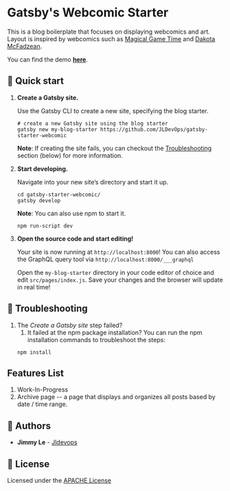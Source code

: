 # Gatsby's Webcomic Starter

This is a blog boilerplate that focuses on displaying webcomics and art.
Layout is inspired by webcomics such as [Magical Game Time](https://magicalgametime.com/) and [Dakota McFadzean](https://dakotamcfadzean.tumblr.com/).

You can find the demo **[here](https://gatsby-starter-webcomic.netlify.com/)**.

## 🚀 Quick start

1.  **Create a Gatsby site.**

    Use the Gatsby CLI to create a new site, specifying the blog starter.

    ```shell
    # create a new Gatsby site using the blog starter
    gatsby new my-blog-starter https://github.com/JLDevOps/gatsby-starter-webcomic
    ```
    
    **Note**: If creating the site fails, you can checkout the [Troubleshooting](##Troubleshooting) section (below) for more information.

1.  **Start developing.**

    Navigate into your new site’s directory and start it up.

    ```shell
    cd gatsby-starter-webcomic/
    gatsby develop
    ```
    
    **Note**: You can also use npm to start it.
    ```shell
    npm run-script dev
    ```

1.  **Open the source code and start editing!**

    Your site is now running at `http://localhost:8000`!
    You can also access the GraphQL query tool via `http://localhost:8000/___graphql`

    Open the `my-blog-starter` directory in your code editor of choice and edit `src/pages/index.js`. Save your changes and the browser will update in real time!

## 🚧 Troubleshooting
1. The *Create a Gatsby site* step failed?
    1.  It failed at the npm package installation?
    You can run the npm installation commands to troubleshoot the steps:
    ```shell
    npm install
    ```

## Features List
1. Work-In-Progress
  1. Archive page -- a page that displays and organizes all posts based by date / time range.

## 👋 Authors

* **Jimmy Le** - [Jldevops](https://github.com/jldevops)

## 📃 License

Licensed under the [APACHE License](LICENSE)

